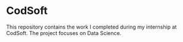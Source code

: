# CodSoft
This repository contains the work I completed during my internship at CodSoft. The project focuses on Data Science.
